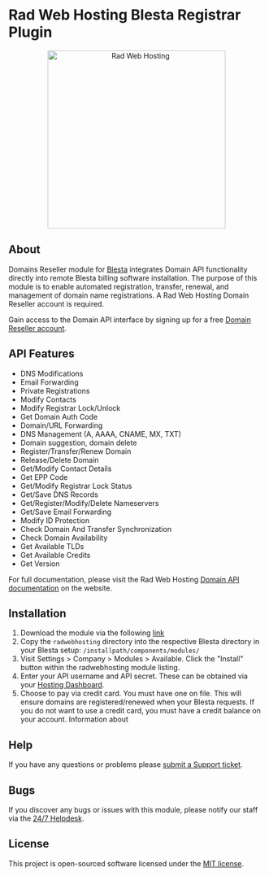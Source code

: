 # Rad Web Hosting Blesta Registrar Plugin

<p align="center"><a href="https://radwebhosting.com" target="_blank"><img width="350" src="https://avatars0.githubusercontent.com/u/16030710?s=460&v=4" alt="Rad Web Hosting"></a></p>

## About
Domains Reseller module for <a href="http://www.blesta.com">Blesta</a> integrates Domain API functionality directly into remote Blesta billing software installation. The purpose of this module is to enable automated registration, transfer, renewal, and management of domain name registrations. A Rad Web Hosting Domain Reseller account is required. 

Gain access to the Domain API interface by signing up for a free [Domain Reseller account](https://radwebhosting.com/domain-reseller).

## API Features
* DNS Modifications
* Email Forwarding
* Private Registrations 
* Modify Contacts
* Modify Registrar Lock/Unlock
* Get Domain Auth Code
* Domain/URL Forwarding
* DNS Management (A, AAAA, CNAME, MX, TXT)
* Domain suggestion, domain delete
* Register/Transfer/Renew Domain
* Release/Delete Domain
* Get/Modify Contact Details
* Get EPP Code
* Get/Modify Registrar Lock Status
* Get/Save DNS Records
* Get/Register/Modify/Delete Nameservers
* Get/Save Email Forwarding
* Modify ID Protection
* Check Domain And Transfer Synchronization
* Check Domain Availability
* Get Available TLDs
* Get Available Credits
* Get Version

For full documentation, please visit the Rad Web Hosting [Domain API documentation](https://radwebhosting.com/client_area/knowledgebase/21/Domains-API) on the website.

## Installation
1. Download the module via the following [link](https://github.com/Rad-Web-Hosting/radwebhosting-blesta/releases/latest)
1. Copy the `radwebhosting` directory into the respective Blesta directory in your Blesta setup: `/installpath/components/modules/`
2. Visit Settings > Company > Modules > Available. Click the "Install" button within the radwebhosting module listing.
3. Enter your API username and API secret. These can be obtained via your [Hosting Dashboard](https://radwebhosting.com/client_area/login.php).
4. Choose to pay via credit card. You must have one on file. This will ensure domains are registered/renewed when your Blesta requests. If you do not want to use a credit card, you must have a credit balance on your account. Information about 

## Help
If you have any questions or problems please [submit a Support ticket](https://radwebhosting.com/client_area/knowledgebase/112/Open-a-Support-Ticket.html).

## Bugs
If you discover any bugs or issues with this module, please notify our staff via the [24/7 Helpdesk](https://radwebhosting.com/client_area/submitticket.php).

## License
This project is open-sourced software licensed under the [MIT license](http://opensource.org/licenses/MIT).
